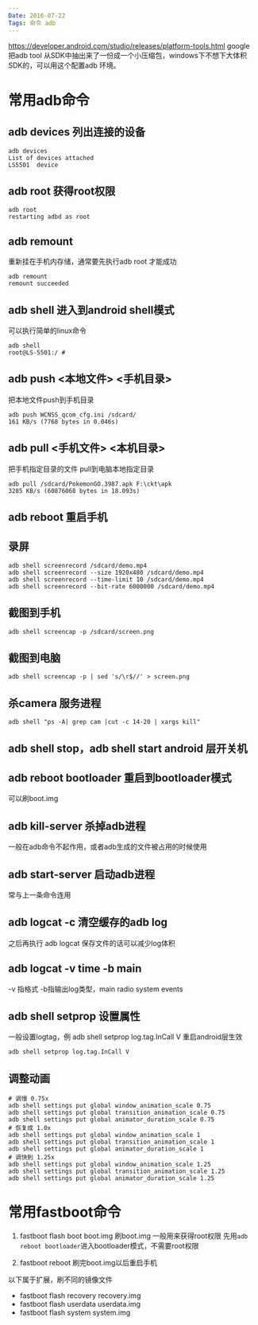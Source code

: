 ```yaml
---
Date: 2016-07-22
Tags: 命令 adb
---
```


https://developer.android.com/studio/releases/platform-tools.html
google 把adb tool 从SDK中抽出来了一份成一个小压缩包，windows下不想下大体积SDK的，可以用这个配置adb 环境。

# 常用adb命令

## adb devices 列出连接的设备

```shell
adb devices
List of devices attached
LS5501  device
```

## adb root 获得root权限

```shell
adb root
restarting adbd as root
```

## adb remount

重新挂在手机内存储，通常要先执行adb root 才能成功

```shell
adb remount
remount succeeded
```

## adb shell 进入到android shell模式

可以执行简单的linux命令

```shell
adb shell
root@LS-5501:/ #
```

## adb push <本地文件> <手机目录>

把本地文件push到手机目录

```shell
adb push WCNSS_qcom_cfg.ini /sdcard/
161 KB/s (7768 bytes in 0.046s)
```

## adb pull  <手机文件> <本机目录>

把手机指定目录的文件 pull到电脑本地指定目录

```shell
adb pull /sdcard/PokemonGO.3987.apk F:\ckt\apk
3285 KB/s (60876068 bytes in 18.093s)
```

## adb reboot 重启手机

## 录屏

```shell
adb shell screenrecord /sdcard/demo.mp4
adb shell screenrecord --size 1920x480 /sdcard/demo.mp4
adb shell screenrecord --time-limit 10 /sdcard/demo.mp4
adb shell screenrecord --bit-rate 6000000 /sdcard/demo.mp4
```

## 截图到手机

```shell
adb shell screencap -p /sdcard/screen.png
```

## 截图到电脑

```shell
adb shell screencap -p | sed 's/\r$//' > screen.png
```

## 杀camera 服务进程

```
adb shell "ps -A| grep cam |cut -c 14-20 | xargs kill"
```

## adb shell stop，adb shell start android 层开关机

## adb reboot bootloader 重启到bootloader模式

可以刷boot.img

## adb kill-server 杀掉adb进程

一般在adb命令不起作用，或者adb生成的文件被占用的时候使用

## adb start-server 启动adb进程

常与上一条命令连用

## adb logcat -c 清空缓存的adb log

之后再执行 adb logcat 保存文件的话可以减少log体积

## adb logcat -v time -b main

-v 指格式 -b指输出log类型，main radio system events

## adb shell setprop 设置属性

一般设置logtag，例 adb shell setprop log.tag.InCall V 重启android层生效

```shell
adb shell setprop log.tag.InCall V
```

## 调整动画

```shell
# 调慢 0.75x
adb shell settings put global window_animation_scale 0.75
adb shell settings put global transition_animation_scale 0.75
adb shell settings put global animator_duration_scale 0.75
# 恢复成 1.0x
adb shell settings put global window_animation_scale 1
adb shell settings put global transition_animation_scale 1
adb shell settings put global animator_duration_scale 1
# 调快到 1.25x
adb shell settings put global window_animation_scale 1.25
adb shell settings put global transition_animation_scale 1.25
adb shell settings put global animator_duration_scale 1.25
```

# 常用fastboot命令

1. fastboot flash boot boot.img 刷boot.img 一般用来获得root权限
    先用`adb reboot bootloader`进入bootloader模式，不需要root权限

2. fastboot reboot 刷完boot.img以后重启手机

以下属于扩展，刷不同的镜像文件

- fastboot flash recovery recovery.img 
- fastboot flash userdata userdata.img
- fastboot flash system system.img
